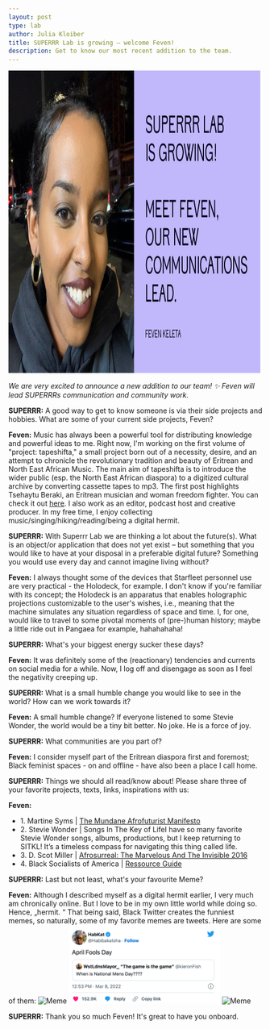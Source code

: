 ```yaml
---
layout: post
type: lab
author: Julia Kloiber
title: SUPERRR Lab is growing – welcome Feven!
description: Get to know our most recent addition to the team. 
---
```


<img src="/assets/img/blog/feven.png" alt="Portrait of Feven" width="500" height="600">
<p><em>We are very excited to announce a new addition to our team! ✨ Feven will lead SUPERRRs communication and community work.</em></p>

<p><b>SUPERRR:</b> A good way to get to know someone is via their side projects and hobbies. What are some of your current side projects, Feven?
</p>
<p><b>Feven:</b> Music has always been a powerful tool for distributing knowledge and powerful ideas to me. Right now, I'm working on the first volume of "project: tapeshifta," a small project born out of a necessity, desire, and an attempt to chronicle the revolutionary tradition and beauty of Eritrean and North East African Music. The main aim of tapeshifta is to introduce the wider public (esp. the North East African diaspora) to a digitized cultural archive by converting cassette tapes to mp3. The first post highlights Tsehaytu Beraki, an Eritrean musician and woman freedom fighter. You can check it out <a href="https://www.instagram.com/p/CZiFAPHMl4I/">here</a>. I also work as an editor, podcast host and creative producer. In my free time, I enjoy collecting music/singing/hiking/reading/being a digital hermit.
</p>

<p><b>SUPERRR:</b> With Superrr Lab we are thinking a lot about the future(s). What is an object/or application that does not yet exist – but something that you would like to have at your disposal in a preferable digital future? Something you would use every day and cannot imagine living without?
</p>
<p><b>Feven:</b> I always thought some of the devices that Starfleet personnel use are very practical - the Holodeck, for example. I don't know if you're familiar with its concept; the Holodeck is an apparatus that enables holographic projections customizable to the user's wishes, i.e., meaning that the machine simulates any situation regardless of space and time. I, for one, would like to travel to some pivotal moments of (pre-)human history; maybe a little ride out in Pangaea for example, hahahahaha! </p>
  
<p><b>SUPERRR:</b> What's your biggest energy sucker these days?</p>

<p><b>Feven:</b> It was definitely some of the (reactionary) tendencies and currents on social media for a while. Now, I log off and disengage as soon as I feel the negativity creeping up.</p>

<p><b>SUPERRR:</b> What is a small humble change you would like to see in the world? How can we work towards it?</p>

<p><b>Feven:</b> A small humble change? If everyone listened to some Stevie Wonder, the world would be a tiny bit better. No joke. He is a force of joy.</p>

<p><b>SUPERRR:</b> What communities are you part of?</p>

<p><b>Feven:</b> I consider myself part of the Eritrean diaspora first and foremost; Black feminist spaces - on and offline - have also been a place I call home.</p>

<p><b>SUPERRR:</b> Things we should all read/know about! Please share three of your favorite projects, texts, links, inspirations with us:
</p>

<p><b>Feven:</b> 
<ul><li>1.	Martine Syms | <a href="http://thirdrailquarterly.org/wp-content/uploads/thirdrail_spring2014_final_msyms.pdf">The Mundane Afrofuturist Manifesto </a></li>
  <li>2.	Stevie Wonder | Songs In The Key of LifeI have so many favorite Stevie Wonder songs, albums, productions, but I keep returning to SITKL! It’s a timeless compass for navigating this thing called life.</li>
  <li>3.	D. Scot Miller | <a href="https://openspace.sfmoma.org/2016/10/afrosurreal-the-marvelous-and-the-invisible/">Afrosurreal: The Marvelous And The Invisible 2016</a> </li>
  <li>4.	Black Socialists of America | <a href="https://blacksocialists.us/resource-guide"> Ressource Guide </a> </li>
</ul>
  </p>

<p><b>SUPERRR:</b> Last but not least, what's your favourite Meme?</p>
<p><b>Feven:</b> Although I described myself as a digital hermit earlier, I very much am chronically online. But I love to be in my own little world while doing so. Hence, „hermit. “ 
That being said, Black Twitter creates the funniest memes, so naturally, some of my favorite memes are tweets. Here are some of them:
<img src="/assets/img/blog/stolenperson.jpg" alt="Meme" style="max-width: 300px;"> 
<img src="/assets/img/blog/aprilfools.png" alt="April Fools Meme" style="max-width: 300px;">
<img src="/assets/img/blog/locbae.jpg" alt="Meme" style="max-width: 300px;">

</p>

<p><b>SUPERRR:</b> Thank you so much Feven! It's great to have you onboard.</p>
